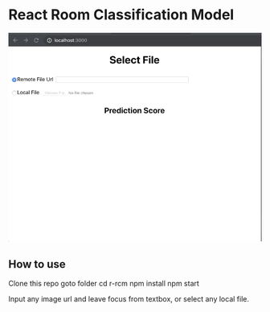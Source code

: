 # React Room Classification Model

![demo](https://raw.githubusercontent.com/asifsha/r-rcm/master/demo/demo.gif)


## How to use

Clone this repo
goto folder cd r-rcm
npm install
npm start

Input any image url and leave focus from textbox, or select any local file.
